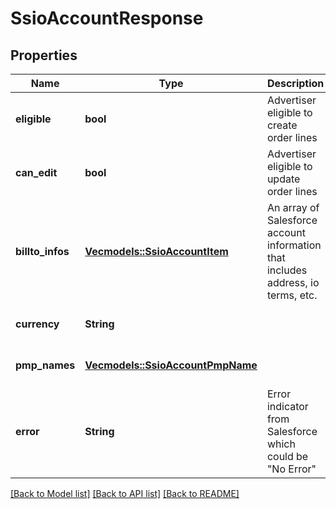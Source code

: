 # SsioAccountResponse

## Properties
Name | Type | Description | Notes
------------ | ------------- | ------------- | -------------
**eligible** | **bool** | Advertiser eligible to create order lines | [optional] [default to None]
**can_edit** | **bool** | Advertiser eligible to update order lines | [optional] [default to None]
**billto_infos** | [**Vec<models::SsioAccountItem>**](SSIOAccountItem.md) | An array of Salesforce account information that includes address, io terms, etc. | [optional] [default to None]
**currency** | **String** |  | [optional] [default to None]
**pmp_names** | [**Vec<models::SsioAccountPmpName>**](SSIOAccountPMPName.md) |  | [optional] [default to None]
**error** | **String** | Error indicator from Salesforce which could be \"No Error\" | [optional] [default to None]

[[Back to Model list]](../README.md#documentation-for-models) [[Back to API list]](../README.md#documentation-for-api-endpoints) [[Back to README]](../README.md)


